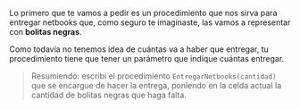 Lo primero que te vamos a pedir es un procedimiento que nos sirva para entregar netbooks que, como seguro te imaginaste, las vamos a representar con **bolitas negras**.

Como todavía no tenemos idea de cuántas va a haber que entregar, tu procedimiento tiene que tener un parámetro que indique cuántas entregar.

> Resumiendo: escribí el procedimiento `EntregarNetbooks(cantidad)` que se encargue de hacer la entrega, poniendo en la celda actual la cantidad de bolitas negras que haga falta.